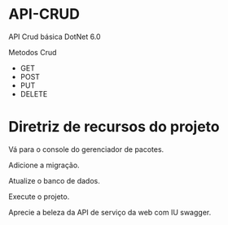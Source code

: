# API-CRUD
API Crud básica DotNet 6.0

Metodos Crud 
- GET
- POST
- PUT
- DELETE

# Diretriz de recursos do projeto

Vá para o console do gerenciador de pacotes.

Adicione a migração.

Atualize o banco de dados.

Execute o projeto.

Aprecie a beleza da API de serviço 
da web com IU swagger.
